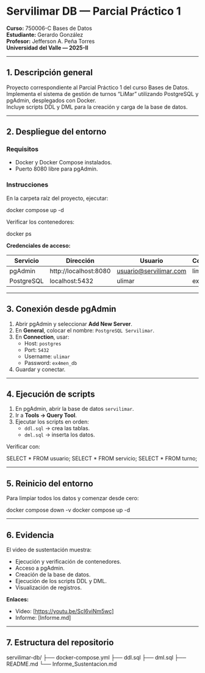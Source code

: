 # Servilimar DB — Parcial Práctico 1

**Curso:** 750006-C Bases de Datos  
**Estudiante:** Gerardo González  
**Profesor:** Jefferson A. Peña Torres  
**Universidad del Valle — 2025-II**

---

## 1. Descripción general

Proyecto correspondiente al Parcial Práctico 1 del curso Bases de Datos.  
Implementa el sistema de gestión de turnos “LiMar” utilizando PostgreSQL y pgAdmin, desplegados con Docker.  
Incluye scripts DDL y DML para la creación y carga de la base de datos.

---

## 2. Despliegue del entorno

### Requisitos
- Docker y Docker Compose instalados.
- Puerto 8080 libre para pgAdmin.

### Instrucciones
En la carpeta raíz del proyecto, ejecutar:

docker compose up -d

Verificar los contenedores:

docker ps

**Credenciales de acceso:**

| Servicio  | Dirección               | Usuario                | Contraseña |
|------------|------------------------|------------------------|-------------|
| pgAdmin    | http://localhost:8080  | usuario@servilimar.com | limar#123   |
| PostgreSQL | localhost:5432         | ulimar                 | ex4men_db   |

---

## 3. Conexión desde pgAdmin

1. Abrir pgAdmin y seleccionar **Add New Server**.  
2. En **General**, colocar el nombre: `PostgreSQL Servilimar`.  
3. En **Connection**, usar:
   - Host: `postgres`
   - Port: `5432`
   - Username: `ulimar`
   - Password: `ex4men_db`
4. Guardar y conectar.

---

## 4. Ejecución de scripts

1. En pgAdmin, abrir la base de datos `servilimar`.  
2. Ir a **Tools → Query Tool**.  
3. Ejecutar los scripts en orden:
   - `ddl.sql` → crea las tablas.  
   - `dml.sql` → inserta los datos.

Verificar con:

SELECT * FROM usuario;
SELECT * FROM servicio;
SELECT * FROM turno;

---

## 5. Reinicio del entorno

Para limpiar todos los datos y comenzar desde cero:

docker compose down -v
docker compose up -d

---

## 6. Evidencia

El video de sustentación muestra:
- Ejecución y verificación de contenedores.  
- Acceso a pgAdmin.  
- Creación de la base de datos.  
- Ejecución de los scripts DDL y DML.  
- Visualización de registros.

**Enlaces:**
- Video: [https://youtu.be/ScI6viNm5wc]  
- Informe: [Informe.md]

---

## 7. Estructura del repositorio

servilimar-db/
├── docker-compose.yml
├── ddl.sql
├── dml.sql
├── README.md
└── Informe_Sustentacion.md
